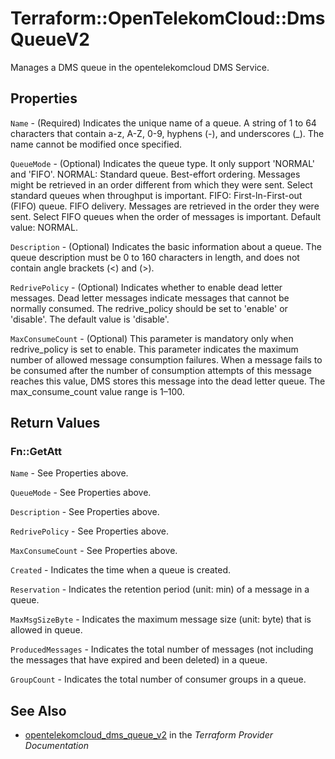 # Terraform::OpenTelekomCloud::DmsQueueV2

Manages a DMS queue in the opentelekomcloud DMS Service.

## Properties

`Name` - (Required) Indicates the unique name of a queue. A string of 1 to 64
characters that contain a-z, A-Z, 0-9, hyphens (-), and underscores (_).
The name cannot be modified once specified.

`QueueMode` - (Optional) Indicates the queue type. It only support 'NORMAL' and 'FIFO'.
NORMAL: Standard queue. Best-effort ordering. Messages might be retrieved in an order
different from which they were sent. Select standard queues when throughput is important.
FIFO: First-ln-First-out (FIFO) queue. FIFO delivery. Messages are retrieved in the
order they were sent. Select FIFO queues when the order of messages is important.
Default value: NORMAL.

`Description` - (Optional) Indicates the basic information about a queue. The queue
description must be 0 to 160 characters in length, and does not contain angle
brackets (<) and (>).

`RedrivePolicy` - (Optional) Indicates whether to enable dead letter messages.
Dead letter messages indicate messages that cannot be normally consumed.
The redrive_policy should be set to 'enable' or 'disable'. The default value is 'disable'.

`MaxConsumeCount` - (Optional) This parameter is mandatory only when redrive_policy is
set to enable. This parameter indicates the maximum number of allowed message consumption
failures. When a message fails to be consumed after the number of consumption attempts of
this message reaches this value, DMS stores this message into the dead letter queue.
The max_consume_count value range is 1–100.


## Return Values

### Fn::GetAtt

`Name` - See Properties above.

`QueueMode` - See Properties above.

`Description` - See Properties above.

`RedrivePolicy` - See Properties above.

`MaxConsumeCount` - See Properties above.

`Created` - Indicates the time when a queue is created.

`Reservation` - Indicates the retention period (unit: min) of a message in a queue.

`MaxMsgSizeByte` - Indicates the maximum message size (unit: byte) that is allowed in queue.

`ProducedMessages` - Indicates the total number of messages (not including the messages that have expired and been deleted) in a queue.

`GroupCount` - Indicates the total number of consumer groups in a queue.

## See Also

* [opentelekomcloud_dms_queue_v2](https://www.terraform.io/docs/providers/opentelekomcloud/r/dms_queue_v2.html) in the _Terraform Provider Documentation_